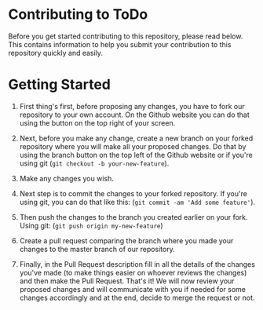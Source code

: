# Contributing to ToDo
Before you get started contributing to this repository, please read below. This contains information to help you submit your contribution to this repository quickly and easily.


# Getting Started
1. First thing's first, before proposing any changes, you have to fork our repository to your own account. On the Github website you can do that using the button on the top right of your screen.

2. Next, before you make any change, create a new branch on your forked repository where you will make all your proposed changes. Do that by using the branch button on the top left of the Github website or if you're using git (`git checkout -b your-new-feature`).

3. Make any changes you wish.

4. Next step is to commit the changes to your forked repository. If you're using git, you can do that like this: (`git commit -am 'Add some feature'`).

5. Then push the changes to the branch you created earlier on your fork. Using git: (`git push origin my-new-feature`)

6. Create a pull request comparing the branch where you made your changes to the master branch of our repository.

7. Finally, in the Pull Request description fill in all the details of the changes you've made (to make things easier on whoever reviews the changes) and then make the Pull Request. That's it! We will now review your proposed changes and will communicate with you if needed for some changes accordingly and at the end, decide to merge the request or not.
